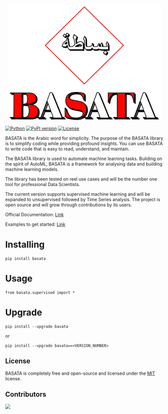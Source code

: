 <p align="center">
  <img width="491" alt="basata" src="https://github.com/sg-tarek/BASATA/blob/main/logo.png?raw=true">
</p>

[![Python](https://img.shields.io/badge/Python-3-blue)](https://badge.fury.io/py/basata) 
[![PyPI version](https://badge.fury.io/py/basata.svg)](https://badge.fury.io/py/basata) 
[![License](https://img.shields.io/pypi/l/ansicolortags.svg)](https://img.shields.io/pypi/l/ansicolortags.svg) 

BASATA is the Arabic word for simplicity. The purpose of the BASATA library is to simplify coding while providing profound insights. You can use BASATA to write code that is easy to read, understand, and maintain.

The BASATA library is used to automate machine learning tasks. Building on the spirit of AutoML, BASATA is a framework for analysing data and building machine learning models.

The library has been tested on reel use cases and will be the number one tool for professional Data Scientists.

The current version supports supervised machine learning and will be expanded to unsupervised followed by Time Series analysis. The project is open source and will grow through contributions by its users.

Official Documentation: [Link](https://sg-tarek.github.io/)

Examples to get started: [Link](https://github.com/sg-tarek/BASATA/tree/main/Examples)

Installing
============

    pip install basata

Usage
=====

    from basata.supervised import *

Upgrade
=====

    pip install --upgrade basata

or

    pip install --upgrade basata==<VERSION_NUMBER>


## License
BASATA is completely free and open-source and licensed under the [MIT](https://github.com/sg-tarek/BASATA/blob/main/LICENSE.txt) license. 

## Contributors
<a href="https://github.com/sg-tarek/BASATA/graphs/contributors">
  <img src="https://contributors-img.web.app/image?repo=sg-tarek/BASATA" width = 100/>
</a>
